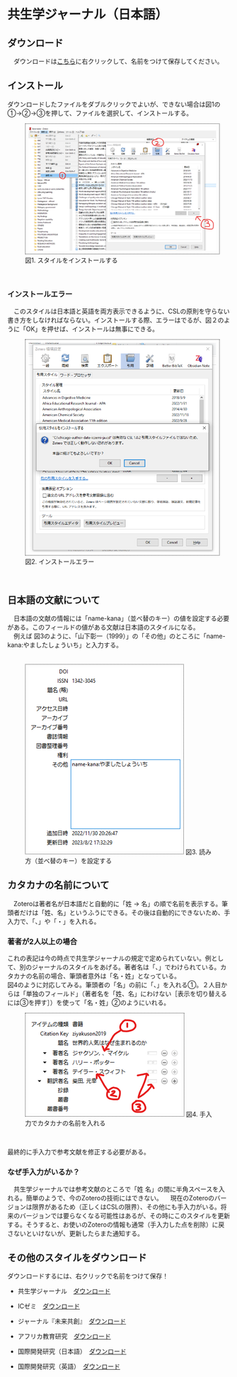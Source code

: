 # 共生学ジャーナル（日本語）
## ダウンロード
　ダウンロードは[こちら](https://github.com/frianasoa/Zotero-Styles-JP/releases/latest/download/chicago-author-date-kyosei-ja.csl)に右クリックして、名前をつけて保存してください。

## インストール
ダウンロードしたファイルをダブルクリックでよいが、できない場合は図1の①→②→③を押して、ファイルを選択して、インストールする。<br/>
<figure>
<img style="border: dotted 1px; padding: 0.5em;" src="https://github.com/frianasoa/Zotero-Styles-JP/blob/main/assets/installing-style.png?raw=true" />
<figure-caption>図1. スタイルをインストールする</figure-caption>
</figure> <br/>

### インストールエラー
　このスタイルは日本語と英語を両方表示できるように、CSLの原則を守らない書き方をしなければならない。インストールする際、エラーはでるが、図２のように「OK」を押せば、インストールは無事にできる。<br/>

<figure>
<img style="border: dotted 1px; padding: 0.5em;" src="https://github.com/frianasoa/Zotero-Styles-JP/blob/main/assets/install-error.png?raw=true" />
<figure-caption>図2. インストールエラー</figure-caption>
</figure> <br/>

## 日本語の文献について
　日本語の文献の情報には「name-kana」（並べ替のキー）の値を設定する必要がある。このフィールドの値がある文献は日本語のスタイルになる。<br/>
　例えば 図3のように、「山下彰一（1999）」の「その他」のところに「name-kana:やましたしょういち」と入力する。<br/>
　
<figure>
<img style="border: dotted 1px; padding: 0.5em;" src="https://github.com/frianasoa/Zotero-Styles-JP/blob/main/assets/adding-extra.png?raw=true" />
<figure-caption>図3. 読み方（並べ替のキー）を設定する</figure-caption>
</figure>

## カタカナの名前について
　Zoteroは著者名が日本語だと自動的に「姓 → 名」の順で名前を表示する。筆頭者だけは「姓、名」というふうにできる。その後は自動的にできないため、手入力で、「、」や「・」を入れる。<br/>

### 著者が2人以上の場合
これの表記は今の時点で共生学ジャーナルの規定で定められていない。例として、別のジャーナルのスタイルをあげる。著者名は「、」でわけられている。カタカナの名前の場合、筆頭者意外は「名・姓」となっている。<br/>
図4のように対応してみる。筆頭者の「名」の前に「、」を入れる①。２人目からは「単独のフィールド」（著者名を「姓、名」にわけない［表示を切り替えるには③を押す］）を使って「名・姓」②のようにいれる。<br/>

<figure>
<img style="border: dotted 1px; padding: 0.5em;" src="https://github.com/frianasoa/Zotero-Styles-JP/blob/main/assets/katakana-names.png?raw=true" />
<figure-caption>図4. 手入力でカタカナの名前を入れる</figure-caption>
</figure><br/>

最終的に手入力で参考文献を修正する必要がある。

### なぜ手入力がいるか？
　共生学ジャーナルでは参考文献のところで「姓 名」の間に半角スペースを入れる。簡単のようで、今のZoteroの技術にはできない。
　現在のZoteroのバージョンは限界があるため（正しくはCSLの限界）、その他にも手入力がいる。将来のバージョンでは要らなくなる可能性はあるが、その時にこのスタイルを更新する。そうすると、お使いのZoteroの情報も通常（手入力した点を削除）に戻さないといけないが、更新したらまた通知する。

## その他のスタイルをダウンロード
ダウンロードするには、右クリックで名前をつけて保存！

* 共生学ジャーナル　[ダウンロード](https://github.com/frianasoa/Zotero-Styles-JP/releases/latest/download/chicago-author-date-kyosei-ja.csl)

* ICゼミ　[ダウンロード](https://github.com/frianasoa/Zotero-Styles-JP/releases/latest/download/chicago-author-date-iczemi-ja.csl)

* ジャーナル『未来共創』　[ダウンロード](https://github.com/frianasoa/Zotero-Styles-JP/releases/latest/download/chicago-author-date-kyoso-ja.csl)

* アフリカ教育研究　[ダウンロード](https://github.com/frianasoa/Zotero-Styles-JP/releases/latest/download/chicago-author-date-aerj-ja.csl)

* 国際開発研究（日本語）　[ダウンロード](https://github.com/frianasoa/Zotero-Styles-JP/releases/latest/download/chicago-author-date-jids-ja.csl)

* 国際開発研究（英語）　[ダウンロード](https://github.com/frianasoa/Zotero-Styles-JP/releases/latest/download/chicago-author-date-jids-en.csl)
